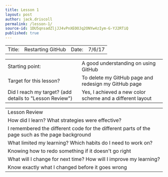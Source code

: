 ```yaml
---
title: Lesson 1
layout: post
author: jack.driscoll
permalink: /lesson-1/
source-id: 1DU5qnsadZljJJ4vPnXEOOJq2ONYw4zIym-G-YJ2RTiQ
published: true
---
```

<table>
  <tr>
    <td>Title:  </td>
    <td>Restarting GitHub</td>
    <td> Date:  </td>
    <td>7/6/17</td>
  </tr>
</table>


<table>
  <tr>
    <td>Starting point:</td>
    <td>A good understanding on using GitHub</td>
  </tr>
  <tr>
    <td>Target for this lesson?</td>
    <td>To delete my GitHub page and redesign my GitHub page</td>
  </tr>
  <tr>
    <td>Did I reach my target? 
(add details to "Lesson Review")</td>
    <td>Yes, I achieved a new color scheme and a different layout</td>
  </tr>
</table>


<table>
  <tr>
    <td>Lesson Review</td>
  </tr>
  <tr>
    <td>How did I learn? What strategies were effective? </td>
  </tr>
  <tr>
    <td>I remembered the different code for the different parts of the page such as the page background</td>
  </tr>
  <tr>
    <td>What limited my learning? Which habits do I need to work on? </td>
  </tr>
  <tr>
    <td>Knowing how to redo something if it doesn't go right</td>
  </tr>
  <tr>
    <td>What will I change for next time? How will I improve my learning?</td>
  </tr>
  <tr>
    <td>Know exactly what I changed before it goes wrong</td>
  </tr>
</table>


